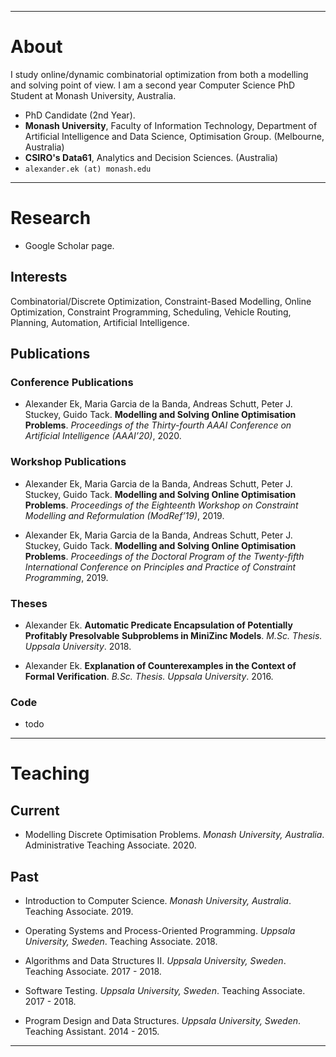 ---------------------

# About

I study online/dynamic combinatorial optimization from both a modelling and solving point of view.
I am a second year Computer Science PhD Student at Monash University, Australia.

- PhD Candidate (2nd Year).
- **Monash University**, Faculty of Information Technology, Department of Artificial Intelligence and Data Science, Optimisation Group. (Melbourne, Australia)
- **CSIRO's Data61**, Analytics and Decision Sciences. (Australia)
- `alexander.ek (at) monash.edu`

---------------------

# Research

- Google Scholar page.

## Interests

Combinatorial/Discrete Optimization, Constraint-Based Modelling, Online Optimization, Constraint Programming, Scheduling, Vehicle Routing, Planning, Automation, Artificial Intelligence.

## Publications

### Conference Publications

* Alexander Ek, Maria Garcia de la Banda, Andreas Schutt, Peter J. Stuckey, Guido Tack.
**Modelling and Solving Online Optimisation Problems**.
*Proceedings of the Thirty-fourth AAAI Conference on Artificial Intelligence (AAAI’20)*, 2020.

### Workshop Publications

* Alexander Ek, Maria Garcia de la Banda, Andreas Schutt, Peter J. Stuckey, Guido Tack.
**Modelling and Solving Online Optimisation Problems**.
*Proceedings of the Eighteenth Workshop on Constraint Modelling and Reformulation (ModRef’19)*, 2019.

* Alexander Ek, Maria Garcia de la Banda, Andreas Schutt, Peter J. Stuckey, Guido Tack.
**Modelling and Solving Online Optimisation Problems**.
*Proceedings of the Doctoral Program of the Twenty-fifth International Conference on Principles and Practice of Constraint Programming*, 2019.

### Theses

* Alexander Ek.
**Automatic Predicate Encapsulation of Potentially Profitably Presolvable Subproblems in MiniZinc Models**.
*M.Sc. Thesis. Uppsala University*. 2018.

* Alexander Ek.
**Explanation of Counterexamples in the Context of Formal Verification**.
*B.Sc. Thesis. Uppsala University*. 2016.

### Code

* todo

---------------------

# Teaching

## Current

* Modelling Discrete Optimisation Problems. *Monash University, Australia*. Administrative Teaching Associate. 2020.

## Past

* Introduction to Computer Science. *Monash University, Australia*. Teaching Associate. 2019.

* Operating Systems and Process-Oriented Programming. *Uppsala University, Sweden*. Teaching Associate. 2018.

* Algorithms and Data Structures II. *Uppsala University, Sweden*. Teaching Associate. 2017 - 2018.

* Software Testing. *Uppsala University, Sweden*. Teaching Associate. 2017 - 2018.

* Program Design and Data Structures. *Uppsala University, Sweden*. Teaching Assistant. 2014 - 2015.

---------------------

